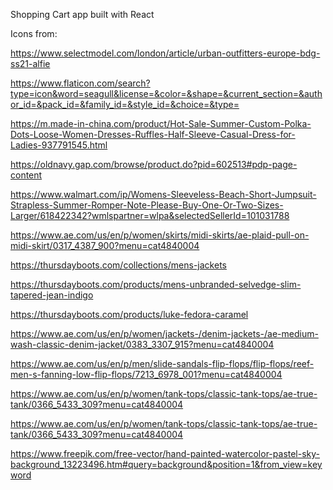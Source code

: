 Shopping Cart app built with React

Icons from:

https://www.selectmodel.com/london/article/urban-outfitters-europe-bdg-ss21-alfie

https://www.flaticon.com/search?type=icon&word=seagull&license=&color=&shape=&current_section=&author_id=&pack_id=&family_id=&style_id=&choice=&type=

https://m.made-in-china.com/product/Hot-Sale-Summer-Custom-Polka-Dots-Loose-Women-Dresses-Ruffles-Half-Sleeve-Casual-Dress-for-Ladies-937791545.html

https://oldnavy.gap.com/browse/product.do?pid=602513#pdp-page-content

https://www.walmart.com/ip/Womens-Sleeveless-Beach-Short-Jumpsuit-Strapless-Summer-Romper-Note-Please-Buy-One-Or-Two-Sizes-Larger/618422342?wmlspartner=wlpa&selectedSellerId=101031788

https://www.ae.com/us/en/p/women/skirts/midi-skirts/ae-plaid-pull-on-midi-skirt/0317_4387_900?menu=cat4840004

https://thursdayboots.com/collections/mens-jackets

https://thursdayboots.com/products/mens-unbranded-selvedge-slim-tapered-jean-indigo

https://thursdayboots.com/products/luke-fedora-caramel

https://www.ae.com/us/en/p/women/jackets-/denim-jackets-/ae-medium-wash-classic-denim-jacket/0383_3307_915?menu=cat4840004

https://www.ae.com/us/en/p/men/slide-sandals-flip-flops/flip-flops/reef-men-s-fanning-low-flip-flops/7213_6978_001?menu=cat4840004

https://www.ae.com/us/en/p/women/tank-tops/classic-tank-tops/ae-true-tank/0366_5433_309?menu=cat4840004

https://www.ae.com/us/en/p/women/tank-tops/classic-tank-tops/ae-true-tank/0366_5433_309?menu=cat4840004

https://www.freepik.com/free-vector/hand-painted-watercolor-pastel-sky-background_13223496.htm#query=background&position=1&from_view=keyword
